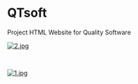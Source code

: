 # QTsoft
Project HTML Website for Quality Software

[![2.jpg](https://i.postimg.cc/1RvNSKnH/2.jpg)](https://postimg.cc/mhFrNCSz)

<br>

[![1.jpg](https://i.postimg.cc/yN3Tgb9s/1.jpg)](https://postimg.cc/XZ35txQz)



